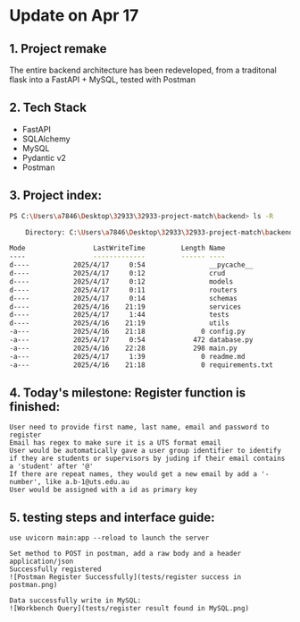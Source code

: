 # Update on Apr 17 

## 1. Project remake
The entire backend architecture has been redeveloped, from a traditonal flask into a FastAPI + MySQL, tested with Postman

## 2. Tech Stack
- FastAPI
- SQLAlchemy
- MySQL
- Pydantic v2
- Postman

## 3. Project index:
```bash
PS C:\Users\a7846\Desktop\32933\32933-project-match\backend> ls -R

    Directory: C:\Users\a7846\Desktop\32933\32933-project-match\backend

Mode                 LastWriteTime         Length Name
----                 -------------         ------ ----
d----           2025/4/17     0:54                __pycache__
d----           2025/4/17     0:12                crud
d----           2025/4/17     0:12                models
d----           2025/4/17     0:11                routers
d----           2025/4/17     0:14                schemas
d----           2025/4/16    21:19                services
d----           2025/4/17     1:44                tests
d----           2025/4/16    21:19                utils
-a---           2025/4/16    21:18              0 config.py
-a---           2025/4/17     0:54            472 database.py
-a---           2025/4/16    22:28            298 main.py
-a---           2025/4/17     1:39              0 readme.md
-a---           2025/4/16    21:18              0 requirements.txt

```
## 4. Today's milestone: Register function is finished:
    User need to provide first name, last name, email and password to register
    Email has regex to make sure it is a UTS format email
    User would be automatically gave a user group identifier to identify if they are students or supervisors by juding if their email contains a 'student' after '@'
    If there are repeat names, they would get a new email by add a '-number', like a.b-1@uts.edu.au
    User would be assigned with a id as primary key

## 5.  testing steps and interface guide:
    use uvicorn main:app --reload to launch the server

    Set method to POST in postman, add a raw body and a header application/json
    Successfully registered
    ![Postman Register Successfully](tests/register success in postman.png)

    Data successfully write in MySQL:
    ![Workbench Query](tests/register result found in MySQL.png)


